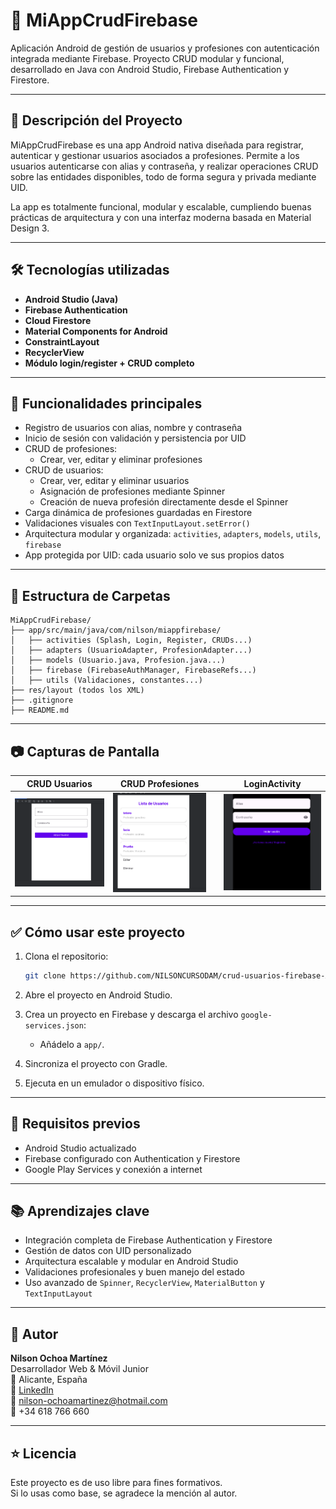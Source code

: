 # 📱 MiAppCrudFirebase

Aplicación Android de gestión de usuarios y profesiones con autenticación integrada mediante Firebase. Proyecto CRUD modular y funcional, desarrollado en Java con Android Studio, Firebase Authentication y Firestore.

---

## 🚀 Descripción del Proyecto

MiAppCrudFirebase es una app Android nativa diseñada para registrar, autenticar y gestionar usuarios asociados a profesiones. Permite a los usuarios autenticarse con alias y contraseña, y realizar operaciones CRUD sobre las entidades disponibles, todo de forma segura y privada mediante UID.

La app es totalmente funcional, modular y escalable, cumpliendo buenas prácticas de arquitectura y con una interfaz moderna basada en Material Design 3.

---

## 🛠️ Tecnologías utilizadas

- **Android Studio (Java)**
- **Firebase Authentication**
- **Cloud Firestore**
- **Material Components for Android**
- **ConstraintLayout**
- **RecyclerView**
- **Módulo login/register + CRUD completo**

---

## 🔐 Funcionalidades principales

- Registro de usuarios con alias, nombre y contraseña
- Inicio de sesión con validación y persistencia por UID
- CRUD de profesiones:
    - Crear, ver, editar y eliminar profesiones
- CRUD de usuarios:
    - Crear, ver, editar y eliminar usuarios
    - Asignación de profesiones mediante Spinner
    - Creación de nueva profesión directamente desde el Spinner
- Carga dinámica de profesiones guardadas en Firestore
- Validaciones visuales con `TextInputLayout.setError()`
- Arquitectura modular y organizada: `activities`, `adapters`, `models`, `utils`, `firebase`
- App protegida por UID: cada usuario solo ve sus propios datos

---

## 📂 Estructura de Carpetas

```
MiAppCrudFirebase/
├── app/src/main/java/com/nilson/miappfirebase/
│   ├── activities (Splash, Login, Register, CRUDs...)
│   ├── adapters (UsuarioAdapter, ProfesionAdapter...)
│   ├── models (Usuario.java, Profesion.java...)
│   ├── firebase (FirebaseAuthManager, FirebaseRefs...)
│   ├── utils (Validaciones, constantes...)
├── res/layout (todos los XML)
├── .gitignore
├── README.md
```

---

## 📷 Capturas de Pantalla

| CRUD Usuarios                   | CRUD Profesiones            |   | LoginActivity |
|---------------------------------|-----------------------------|---|---------------|
| ![](./screenshots/Registro.png) | ![](./screenshots/Crud.png) |   | ![](./screenshots/login.png) |

>

---

## ✅ Cómo usar este proyecto

1. Clona el repositorio:
   ```bash
   git clone https://github.com/NILSONCURSODAM/crud-usuarios-firebase-Android-Studio.git
   ```

2. Abre el proyecto en Android Studio.

3. Crea un proyecto en Firebase y descarga el archivo `google-services.json`:
    - Añádelo a `app/`.

4. Sincroniza el proyecto con Gradle.

5. Ejecuta en un emulador o dispositivo físico.

---

## 📌 Requisitos previos

- Android Studio actualizado
- Firebase configurado con Authentication y Firestore
- Google Play Services y conexión a internet

---

## 📚 Aprendizajes clave

- Integración completa de Firebase Authentication y Firestore
- Gestión de datos con UID personalizado
- Arquitectura escalable y modular en Android Studio
- Validaciones profesionales y buen manejo del estado
- Uso avanzado de `Spinner`, `RecyclerView`, `MaterialButton` y `TextInputLayout`

---

## 🤝 Autor

**Nilson Ochoa Martínez**  
Desarrollador Web & Móvil Junior  
📍 Alicante, España  
💼 [LinkedIn](https://www.linkedin.com/in/nilsonochoa-dev/)  
📧 nilson-ochoamartinez@hotmail.com  
📱 +34 618 766 660

---

## ⭐ Licencia

Este proyecto es de uso libre para fines formativos.  
Si lo usas como base, se agradece la mención al autor.
